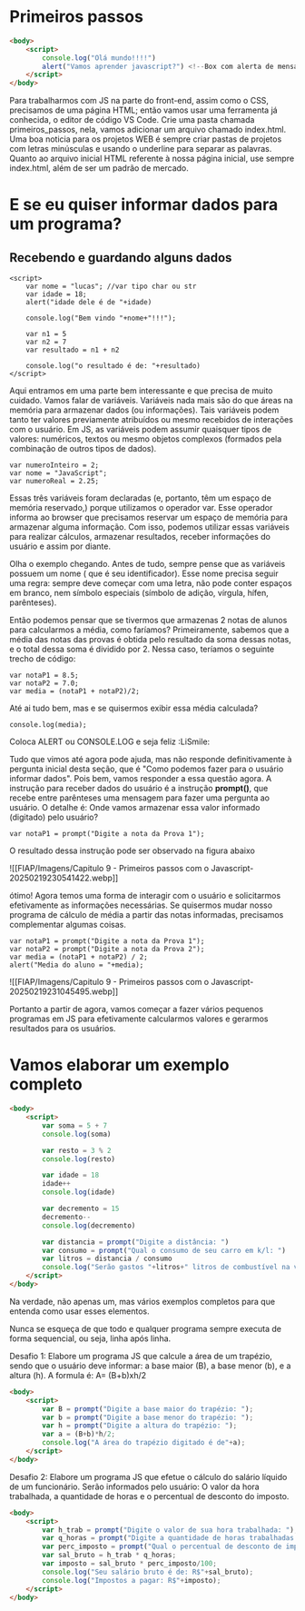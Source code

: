 
# Primeiros passos

```HTML
<body>
	<script>
		console.log("Olá mundo!!!!")
		alert("Vamos aprender javascript?") <!--Box com alerta de mensagem-->
	</script>
</body>
```

Para trabalharmos com JS na parte do front-end, assim como o CSS, precisamos de uma página HTML; então vamos usar uma ferramenta já conhecida, o editor de código VS Code. Crie uma pasta chamada primeiros_passos, nela, vamos adicionar um arquivo chamado index.html. Uma boa noticia para os projetos WEB é sempre criar pastas de projetos com letras minúsculas e usando o underline para separar as palavras. Quanto ao arquivo inicial HTML referente à nossa página inicial, use sempre index.html, além de ser um padrão de mercado.

# E se eu quiser informar dados para um programa?

## Recebendo e guardando alguns dados

```JS
<script>
	var nome = "lucas"; //var tipo char ou str
	var idade = 18;
	alert("idade dele é de "+idade)
	
	console.log("Bem vindo "+nome+"!!!");
	
	var n1 = 5
	var n2 = 7
	var resultado = n1 + n2
	
	console.log("o resultado é de: "+resultado)
</script>
```

Aqui entramos em uma parte bem interessante e que precisa de muito cuidado. Vamos falar de variáveis. Variáveis nada mais são do que áreas na memória para armazenar dados (ou informações). Tais variáveis podem tanto ter valores previamente atribuídos ou mesmo recebidos de interações com o usuário. Em JS, as variáveis podem assumir quaisquer tipos de valores: numéricos, textos ou mesmo objetos complexos (formados pela combinação de outros tipos de dados).

```JS
var numeroInteiro = 2;
var nome = "JavaScript";
var numeroReal = 2.25;
```

Essas três variáveis foram declaradas (e, portanto, têm um espaço de memória reservado,) porque utilizamos o operador var. Esse operador informa ao browser que precisamos reservar um espaço de memória para armazenar alguma informação. Com isso, podemos utilizar essas variáveis para realizar cálculos, armazenar resultados, receber informações do usuário e assim por diante.

Olha o exemplo chegando. Antes de tudo, sempre pense que as variáveis possuem um nome ( que é seu identificador). Esse nome precisa seguir uma regra: sempre deve começar com uma letra, não pode conter espaços em branco, nem símbolo especiais (símbolo de adição, vírgula, hífen, parênteses).

Então podemos pensar que se tivermos que armazenas 2 notas de alunos para calcularmos a média, como faríamos? Primeiramente, sabemos que a média das notas das provas é obtida pelo resultado da soma dessas notas, e o total dessa soma é dividido por 2. Nessa caso, teríamos o seguinte trecho de código:

```JS
var notaP1 = 8.5;
var notaP2 = 7.0;
var media = (notaP1 + notaP2)/2;
```

Até ai tudo bem, mas e se quisermos exibir essa média calculada?

```JS
console.log(media);
```

Coloca ALERT ou CONSOLE.LOG e seja feliz :LiSmile:

Tudo que vimos até agora pode ajuda, mas não responde definitivamente à pergunta inicial desta seção, que é "Como podemos fazer para o usuário informar dados". Pois bem, vamos responder a essa questão agora. A instrução para receber dados do usuário é a instrução **prompt()**, que recebe entre parênteses uma mensagem para fazer uma pergunta ao usuário. O detalhe é: Onde vamos armazenar essa valor informado (digitado) pelo usuário?

```JS
var notaP1 = prompt("Digite a nota da Prova 1");
```

O resultado dessa instrução pode ser observado na figura abaixo

![[FIAP/Imagens/Capitulo 9 - Primeiros passos com o Javascript-20250219230541422.webp]]

ótimo! Agora temos uma forma de interagir com o usuário e solicitarmos efetivamente as informações necessárias. Se quisermos mudar nosso programa de cálculo de média a partir das notas informadas, precisamos complementar algumas coisas.

```JS
var notaP1 = prompt("Digite a nota da Prova 1");
var notaP2 = prompt("Digite a nota da Prova 2");
var media = (notaP1 + notaP2) / 2;
alert("Media do aluno = "+media);
```

![[FIAP/Imagens/Capitulo 9 - Primeiros passos com o Javascript-20250219231045495.webp]]

Portanto a partir de agora, vamos começar a fazer vários pequenos programas em JS para efetivamente calcularmos valores e gerarmos resultados para os usuários.

# Vamos elaborar um exemplo completo

```html
<body>
	<script>
		var soma = 5 + 7
		console.log(soma)

		var resto = 3 % 2
		console.log(resto)

		var idade = 18
		idade++
		console.log(idade)

		var decremento = 15
		decremento--
		console.log(decremento)

		var distancia = prompt("Digite a distância: ")
		var consumo = prompt("Qual o consumo de seu carro em k/l: ")
		var litros = distancia / consumo
		console.log("Serão gastos "+litros+" litros de combustível na viagem.")
	</script>
</body>

```

Na verdade, não apenas um, mas vários exemplos completos para que entenda como usar esses elementos. 

Nunca se esqueça de que todo e qualquer programa sempre executa de forma sequencial, ou seja, linha após linha. 

Desafio 1: Elabore um programa JS que calcule a área de um trapézio, sendo que o usuário deve informar: a base maior (B), a base menor (b), e a altura (h). A formula é: A= (B+b)xh/2


```html
<body>
	<script>
		var B = prompt("Digite a base maior do trapézio: ");
		var b = prompt("Digite a base menor do trapézio: ");
		var h = prompt("Digite a altura do trapézio: ");
		var a = (B+b)*h/2;
		console.log("A área do trapézio digitado é de"+a);
	</script>
</body>
```

Desafio 2:  Elabore um programa JS que efetue o cálculo do salário líquido de um funcionário. Serão informados pelo usuário: O valor da hora trabalhada, a quantidade de horas e o percentual de desconto do imposto.

```html
<body>
	<script>
		var h_trab = prompt("Digite o valor de sua hora trabalhada: ");
		var q_horas = prompt("Digite a quantidade de horas trabalhadas: ");
		var perc_imposto = prompt("Qual o percentual de desconto de imposto: ");
		var sal_bruto = h_trab * q_horas;
		var imposto = sal_bruto * perc_imposto/100;
		console.log("Seu salário bruto é de: R$"+sal_bruto);
		console.log("Impostos a pagar: R$"+imposto);
	</script>
</body>
```
